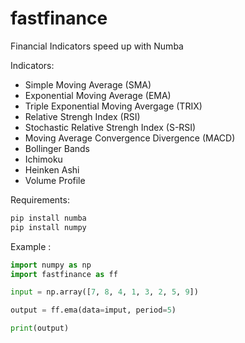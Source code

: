 # fastfinance
Financial Indicators speed up with Numba

Indicators:
- Simple Moving Average (SMA)
- Exponential Moving Average (EMA)
- Triple Exponential Moving Avergage (TRIX)
- Relative Strengh Index (RSI)
- Stochastic Relative Strengh Index (S-RSI)
- Moving Average Convergence Divergence (MACD)
- Bollinger Bands
- Ichimoku
- Heinken Ashi
- Volume Profile

Requirements:
```python
pip install numba
pip install numpy
```

Example :
```python
import numpy as np
import fastfinance as ff

input = np.array([7, 8, 4, 1, 3, 2, 5, 9])

output = ff.ema(data=imput, period=5)

print(output)
```
